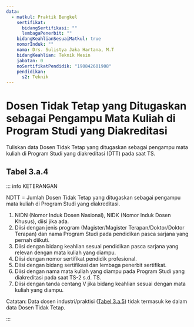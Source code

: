 ```yaml
---
data:
  - matkul: Praktik Bengkel
    sertifikat:
      bidangSertifikasi: ""
      lembagaPenerbit: ""
    bidangKeahlianSesuaiMatkul: true
    nomorInduk: ""
    nama: Drs. Sulistya Jaka Hartana, M.T
    bidangKeahlian: Teknik Mesin
    jabatan: 0
    noSertifikatPendidik: "190842601908"
    pendidikan:
      s2: Teknik
---
```


<script setup>
import { useData } from "vitepress"
import Tabel from '../components/tabel-3a4.vue'

const { frontmatter } = useData()
</script>

# Dosen Tidak Tetap yang Ditugaskan sebagai Pengampu Mata Kuliah di Program Studi yang Diakreditasi

Tuliskan data Dosen Tidak Tetap yang ditugaskan sebagai pengampu mata kuliah di Program Studi yang diakreditasi (DTT) pada saat TS.

## Tabel 3.a.4

<Tabel :data="frontmatter.data" />

::: info KETERANGAN

NDTT = Jumlah Dosen Tidak Tetap yang ditugaskan sebagai pengampu mata kuliah di Program Studi yang diakreditasi.

1. NIDN (Nomor Induk Dosen Nasional), NIDK (Nomor Induk Dosen Khusus), diisi jika ada.
1. Diisi dengan jenis program (Magister/Magister Terapan/Doktor/Doktor Terapan) dan nama Program Studi pada pendidikan pasca sarjana yang pernah diikuti.
1. Diisi dengan bidang keahlian sesuai pendidikan pasca sarjana yang relevan dengan mata kuliah yang diampu.
1. Diisi dengan nomor sertifikat pendidik profesional.
1. Diisi dengan bidang sertifikasi dan lembaga penerbit sertifikat.
1. Diisi dengan nama mata kuliah yang diampu pada Program Studi yang diakreditasi pada saat TS-2 s.d. TS.
1. Diisi dengan tanda centang V jika bidang keahlian sesuai dengan mata kuliah yang diampu.

Catatan: Data dosen industri/praktisi ([Tabel 3.a.5](./tabel-3a5)) tidak termasuk ke dalam data Dosen Tidak Tetap.

:::
